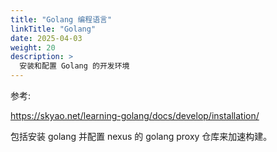```yaml
---
title: "Golang 编程语言"
linkTitle: "Golang"
date: 2025-04-03
weight: 20
description: >
  安装和配置 Golang 的开发环境
---
```


参考:

https://skyao.net/learning-golang/docs/develop/installation/

包括安装 golang 并配置 nexus 的 golang proxy 仓库来加速构建。


